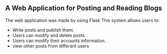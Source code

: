 ## A Web Application for Posting and Reading Blogs ##
The web application was made by using Flask
This system allows users to: 
- Write posts and publish them.
- Users can modify and delete posts.
- Users can modify their accounts information.
- view other posts from differant users
